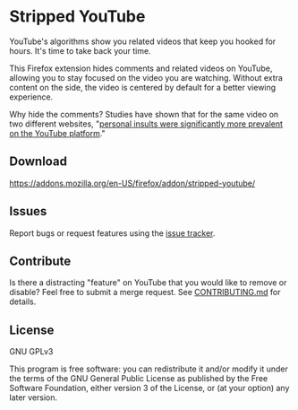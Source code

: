 # Stripped YouTube

YouTube's algorithms show you related videos that keep you hooked for hours.
It's time to take back your time.

This Firefox extension hides comments and related videos on YouTube, allowing
you to stay focused on the video you are watching. Without extra content on the
side, the video is centered by default for a better viewing experience.

Why hide the comments? Studies have shown that for the same video on two
different websites, "[personal insults were significantly more prevalent on the
YouTube platform](http://journals.plos.org/plosone/article?id=10.1371/journal.pone.0093609#s3)."

## Download

https://addons.mozilla.org/en-US/firefox/addon/stripped-youtube/

## Issues

Report bugs or request features using the [issue tracker](https://gitlab.com/johnjago/stripped-yt/issues).

## Contribute

Is there a distracting "feature" on YouTube that you would like to remove or
disable? Feel free to submit a merge request. See [CONTRIBUTING.md](https://gitlab.com/johnjago/stripped-yt/blob/master/CONTRIBUTING.md)
for details.

## License

GNU GPLv3

This program is free software: you can redistribute it and/or modify
it under the terms of the GNU General Public License as published by
the Free Software Foundation, either version 3 of the License, or
(at your option) any later version.
